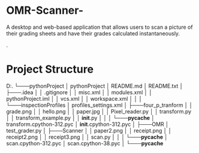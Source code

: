 # OMR-Scanner-
A desktop and web-based application that allows users to scan a picture of their grading sheets and have their grades calculated instantaneously.

.
# Project Structure

D:.
└───pythonProject
    │   pythonProject
    │   README.md
    │   README.txt
    │
    ├───.idea
    │   │   .gitignore
    │   │   misc.xml
    │   │   modules.xml
    │   │   pythonProject.iml
    │   │   vcs.xml
    │   │   workspace.xml
    │   │
    │   └───inspectionProfiles
    │           profiles_settings.xml
    │
    ├───four_p_tranform
    │   │   grade.png
    │   │   hello.png
    │   │   paper.jpg
    │   │   Pixel_reader.py
    │   │   transform.py
    │   │   transform_example.py
    │   │   __init__.py
    │   │
    │   └───__pycache__
    │           transform.cpython-312.pyc
    │           __init__.cpython-312.pyc
    │
    ├───OMR
    │       test_grader.py
    │
    ├───Scanner
    │   │   paper2.png
    │   │   receipt.png
    │   │   receipt2.png
    │   │   receipt3.png
    │   │   scan.py
    │   │
    │   └───__pycache__
    │           scan.cpython-312.pyc
    │           scan.cpython-38.pyc
    │
    └───__pycache__

